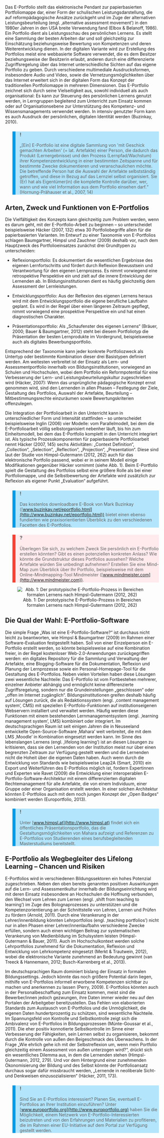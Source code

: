 <!-- filename: 02_E-Portfolios.md -->
<!-- title: E-Portfolios -->

Das E-Portfolio stellt das elektronische Pendant zur papierbasierten Portfoliomappe dar, einer Form der schulischen Leistungsdarstellung, die auf reformpädagogische Ansätze zurückgeht und im Zuge der alternativen Leistungsbeurteilung (engl. ‚alternative assessment movement’) in den 1980er Jahren in den USA breite Verwendung fand (Elbox &amp; Belanoff, 1986). Ein Portfolio dient als Leistungsschau des persönlichen Lernens. Es stellt eine Sammlung der besten Arbeiten dar und soll gleichzeitig zur Einschätzung beziehungsweise Bewertung von Kompetenzen und deren Weiterentwicklung dienen. In der digitalen Variante wird zur Erstellung des Portfolios meist eine webbasierte Software verwendet, die es dem Besitzer beziehungsweise der Besitzerin erlaubt, anderen durch eine differenzierte Zugriffsregelung über das Internet unterschiedliche Sichten auf das eigene Portfolio zu geben. Durch verschiedene multimediale Ausdrucksformen, insbesondere Audio und Video, sowie die Vernetzungsmöglichkeiten über das Internet erweitert sich in der digitalen Form das Konzept der traditionellen Portfoliomappe in mehreren Dimensionen. Das E-Portfolio zeichnet sich durch seine Vielseitigkeit aus, sowohl individuell als auch organisational: Es kann zur Steuerung des persönlichen Lernens genutzt werden, in Lerngruppen begleitend zum Unterricht zum Einsatz kommen oder auf Organisationsebene zur Unterstützung des Kompetenz- und Wissensmanagements verwendet werden. In intensiv genutzter Form kann es auch Ausdruck der persönlichen, digitalen Identität werden (Buzinkay, 2010).

<blockquote style="background: #B3E5FC; border-left: 10px solid #039BE5">

### !

„\[Ein] E-Portfolio ist eine digitale Sammlung von 'mit Geschick gemachten Arbeiten' (= lat. Artefakte) einer Person, die dadurch das Produkt (Lernergebnisse) und den Prozess (Lernpfad/Wachstum) ihrer Kompetenzentwicklung in einer bestimmten Zeitspanne und für bestimmte Zwecke dokumentieren und veranschaulichen möchte. Die betreffende Person hat die Auswahl der Artefakte selbstständig getroffen, und diese in Bezug auf das Lernziel selbst organisiert. Sie (Er) hat als Eigentümer(in) die komplette Kontrolle darüber, wer, wann und wie viel Information aus dem Portfolio einsehen darf.“ (Hornung-Prähauser et al., 2007, 14)

</blockquote>

## **Arten, Zweck und Funktionen von E-Portfolios**

Die Vielfältigkeit des Konzepts kann gleichzeitig zum Problem werden, wenn es darum geht, mit der E-Portfolio-Arbeit zu beginnen – so unterscheidet beispielsweise Häcker (2007, 132) etwa 30 Portfoliobegriffe allein für die papierbasierten Varianten. Im Entwurf zu einer Taxonomie von E-Portfolios schlagen Baumgartner, Himpsl und Zauchner (2009) deshalb vor, nach dem Hauptzweck des Portfolioeinsatzes zunächst drei Grundtypen zu unterscheiden:  

- Reflexionsportfolio: Es dokumentiert die wesentlichen Ergebnisse des eigenen Lernfortschritts und fördert durch Reflexion Bewusstsein und Verantwortung für den eigenen Lernprozess. Es nimmt vorwiegend eine retrospektive Perspektive ein und zielt auf die innere Entwicklung der Lernenden ab. In Bildungsinstitutionen dient es häufig gleichzeitig dem Assessment der Lernleistungen.

- Entwicklungsportfolio: Aus der Reflexion des eigenen Lernens heraus wird mit dem Entwicklungsportfolio die eigene berufliche Laufbahn geplant. Es wird in der Regel über einen längeren Zeitraum gepflegt, nimmt vorwiegend eine prospektive Perspektive ein und hat einen diagnostischen Charakter.

- Präsentationsportfolio: Als „Schaufenster des eigenen Lernens“ (Bräuer, 2000; Bauer &amp; Baumgartner, 2012) steht bei diesem Portfoliotyp die Präsentation der besten Lernprodukte im Vordergrund, beispielsweise auch als digitales Bewerbungsportfolio.

Entsprechend der Taxonomie kann jeder konkrete Portfoliozweck als Untertyp oder bestimmte Kombination dieser drei Basistypen definiert werden. Am weitesten verbreitet ist der Einsatz als Lern- und Assessmentportfolio innerhalb von Bildungsinstitutionen, vorwiegend an Schulen und Hochschulen, wobei dem Portfolio ein Reformpotential für eine Verbesserung der Lern- und Leistungsbeurteilungskultur zugeschrieben wird (Häcker, 2007): Wenn das ursprüngliche pädagogische Konzept ernst genommen wird, sind den Lernenden in allen Phasen – Festlegung der Ziele, Gestaltung des Portfolios, Auswahl der Artefakte, Beurteilung – Mitbestimmungsrechte einzuräumen sowie Bewertungskriterien offenzulegen.

Die Integration der Portfolioarbeit in den Unterricht kann in unterschiedlicher Form und Intensität stattfinden – so unterscheidet beispielsweise Inglin (2006) vier Modelle: vom Parallelmodell, bei dem die E-Portfolioarbeit völlig selbstorganisiert nebenher läuft, bis hin zum Einheitsmodell, bei dem das E-Portfolio komplett in den Unterricht integriert ist. Als typische Prozesskomponenten für papierbasierte Portfolioarbeit nennt Häcker (2007, 145) sechs Aktivitäten: „Context Definition“, „Collection“, „Selection“, „Reflection“, „Projection“, „Presentation“. Diese sind laut der Studie von Himpsl-Gutermann (2012, 262) auch für das elektronische Portfolio passend, wobei er in seinem Modell einige Modifikationen gegenüber Häcker vornimmt (siehe Abb. 1). Beim E-Portfolio spielt die Gestaltung des Portfolios selbst eine größere Rolle als bei einer Portfoliomappe, und die Selbstbewertung der Artefakte wird zusätzlich zur Reflexion als eigener Punkt „Evaluation“ aufgeführt.

<blockquote style="background: #B3E5FC; border-left: 10px solid #039BE5">

### !

Das kostenlos downloadbare E-Book von Mark Buzinkay ([www.buzinkay.net/eportfolio.html](http://www.buzinkay.net/eportfolio.html)) bietet einen ebenso fundierten wie praxisorientierten Überblick zu den verschiedenen Facetten des E-Portfolios.

</blockquote>

<blockquote style="background: #FFEBEE; border-left: 10px solid #F44336">

### ?

Überlegen Sie sich, zu welchem Zweck Sie persönlich ein E-Portfolio erstellen könnten? Gibt es einen potenziellen konkreten Anlass? Wie könnte die Grundstruktur dieses Portfolios aussehen? Welche Artefakte würden Sie unbedingt aufnehmen? Erstellen Sie eine Mind-Map zum Überblick über Ihr Portfolio, beispielsweise mit dem Online-Mindmapping-Tool Mindmeister ([www.mindmeister.com](http://www.mindmeister.com)).

</blockquote>

<center><figure>
  <img src="img/1_Der_prototypische_EPortfolioProzess_in_Bereichen_formalen_Lernens_nach_HimpslGut.png" alt="Abb. 1: Der prototypische E-Portfolio-Prozess in Bereichen formalen Lernens nach Himpsl-Gutermann (2012, 262)">
  <figcaption>Abb. 1: Der prototypische E-Portfolio-Prozess in Bereichen formalen Lernens nach Himpsl-Gutermann (2012, 262)</figcaption>
</figure></center>


## **Die Qual der Wahl: E-Portfolio-Software**

Die simple Frage „Was ist eine E-Portfolio-Software?“ ist durchaus nicht leicht zu beantworten, wie Himpsl &amp; Baumgartner (2009) im Rahmen einer Software-Evaluation festgestellt haben. Soll von einer Einzelperson ein E-Portfolio erstellt werden, so könnte beispielsweise auf eine Kombination freier, in der Regel kostenloser Web-2.0-Anwendungen zurückgegriffen werden: ein digitales Repository für die Sammlung und Verwaltung der Artefakte, eine Blogging-Software für die Dokumentation, Reflexion und Planung der Lernprozesse sowie ein Personal-Homepage-Tool für die Gestaltung des E-Portfolios. Neben vielen Vorteilen haben diese Lösungen zwei wesentliche Nachteile: Das E-Portfolio ist vom Fortbestehen mehrerer, einzelner Anbieter abhängig und ermöglicht keine differenzierte Zugriffsregelung, sondern nur die Grundeinstellungen „geschlossen“ oder „offen im Internet zugänglich“. Bildungsinstitutionen greifen deshalb häufig auf Lösungen zurück, die als Redaktionssystem (engl. ‚content management system’, CMS) mit speziellen E-Portfolio-Funktionen auf institutionseigenen Webservern installiert und verwaltet werden. Häufig werden diese Funktionen mit einem bestehenden Lernmanagementsystem (engl. ‚learning management system’, LMS) kombiniert oder integriert. Im deutschsprachigen Raum ist seit einigen Jahren die in Neuseeland entwickelte Open-Source-Software ‚Mahara’ weit verbreitet, die mit dem LMS ‚Moodle’ in Kombination eingesetzt werden kann. Im Sinne des lebenslangen Lernens (engl. ‚lifelong learning’) ist an diesen Lösungen zu kritisieren, dass sie den Lernenden von der Institution meist nur über einen begrenzten Zeitraum zur Verfügung gestellt werden und die Lernenden nicht die Hoheit über die eigenen Daten haben. Auch wenn durch die Entwicklung von Standards wie beispielsweise Leap2A (Smart, 2010) ein Export und Weiterführen des E-Portfolios möglich ist, fordern Expertinnen und Experten wie Ravet (2009) die Entwicklung einer interoperablen E-Portfolio-Software-Architektur mit einem differenzierten digitalen Rechtemanagement für alle Artefakte, die von einem Individuum, einer Gruppe oder einer Organisation erstellt werden. In einer solchen Architektur könnten E-Portfolios auch mit dem noch jungen Konzept der „Open Badges“ kombiniert werden (Europortfolio, 2013).

<blockquote style="background: #B3E5FC; border-left: 10px solid #039BE5">

### !

Unter [www.himpsl.at](http://www.himpsl.at) findet sich ein öffentliches Präsentationsportfolio, das die Gestaltungsmöglichkeiten von Mahara aufzeigt und Referenzen zu E-Portfolios von Studierenden eines berufsbegleitenden Masterstudiums bereitstellt.

</blockquote>

## **E-Portfolio als Wegbegleiter des Lifelong Learning – Chancen und Risiken**

E-Portfolios wird in verschiedenen Bildungssektoren ein hohes Potenzial zugeschrieben. Neben den oben bereits genannten positiven Auswirkungen auf die Lern- und Assessmentkultur innerhalb der Bildungseinrichtung wird mit deren Einsatz insbesondere an Hochschulen die Hoffnung verbunden, den Wechsel vom Lehren zum Lernen (engl. ‚shift from teaching to learning’) im Zuge des Bolognaprozesses zu unterstützen und die Kompetenzorientierung an der Schnittstelle von Lehren, Lernen und Prüfen zu fördern (Arnold, 2011). Durch eine Verankerung in der Lehrer/innenbildung könnten Lehrportfolios (engl. ‚teaching portfolios’) nicht nur in allen Phasen einer Lehrer/innenlaufbahn verschiedene Zwecke erfüllen, sondern auch einen wichtigen Beitrag zur systematischen Verankerung von Medienbildung im Schulsystem leisten (Himpsl-Gutermann &amp; Bauer, 2011). Auch im Hochschulkontext werden solche Lehrportfolios zunehmend für die Dokumentation, Reflexion und Entwicklung von Lehrkompetenz eingesetzt (Merkt &amp; Trautwein, 2012), wobei die elektronische Variante zunehmend an Bedeutung gewinnt (van Treeck &amp; Hannemann, 2012; Busch-Karrenberg et al., 2013).

Im deutschsprachigen Raum dominiert bislang der Einsatz in formalen Bildungssettings. Jedoch könnte das noch größere Potential darin liegen, mithilfe von E-Portfolios informell erworbene Kompetenzen sichtbar zu machen und anerkennen zu lassen (Perry, 2009). E-Portfolios könnten auch in der Personalbeschaffung zum Einsatz kommen, meist sind die Bewerber/innen jedoch gezwungen, ihre Daten immer wieder neu auf den Portalen der Arbeitgeber bereitzustellen. Das Fehlen von elaborierten Standards zum Austausch von E-Portfolios und die Unmöglichkeit, die eigenen Daten hundertprozentig zu schützen, sind wesentliche Nachteile. Im Spannungsfeld von Kontrolle und Selbstkontrolle zeigt sich die Ambivalenz von E-Portfolios in Bildungsprozessen (Münte-Goussar et al., 2011). Die eher positiv konnotierte Selbstkontrolle im Sinne einer Verbesserung der Fähigkeiten, sein Lernen selbst zu organisieren, bekommt durch die Kontrolle von außen den Beigeschmack des Überwachens. In der Frage „Wie ehrlich gehe ich mit der Selbstreflexion um, wenn mein Portfolio gleichzeitig einem Assessment von außen unterzogen wird?“, drückt sich ein wesentliches Dilemma aus, in dem die Lernenden stehen (Himpsl-Gutermann, 2012, 279). Und vor dem Hintergrund einer zunehmenden Ökonomisierung der Bildung und des Selbst könnte der Portfolioansatz durchaus sogar dafür missbraucht werden, „Lernende in neoliberale Sicht- und Denkweisen einzusozialisieren“ (Häcker, 2011, 173).

<blockquote style="background: #B3E5FC; border-left: 10px solid #039BE5">

### !

Sind Sie an E-Portfolios interessiert? Planen Sie, eventuell E-Portfolios an Ihrer Institution einzuführen? Unter [www.europortfolio.org](http://www.europortfolio.org) haben Sie die Möglichkeit, einem Netzwerk von E-Portfolio-Interessierten beizutreten und von den Erfahrungen und Materialien zu profitieren, die im Rahmen einer EU-Initiative auf dem Portal zur Verfügung gestellt werden.

</blockquote>
